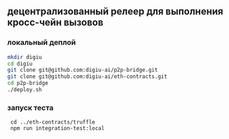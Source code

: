 ## децентрализованный релеер для выполнения кросc-чейн вызовов


###  локальный деплой

```bash
mkdir digiu
cd digiu
git clone git@github.com:digiu-ai/p2p-bridge.git
git clone git@github.com:digiu-ai/eth-contracts.git
cd p2p-bridge
./deploy.sh
```


### запуск теста
 
```
 cd ../eth-contracts/truffle
 npm run integration-test:local
 
```

